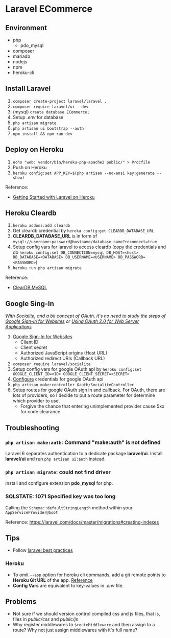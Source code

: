 # Laravel ECommerce

## Environment

-   php
    -   pdo_mysql
-   composer
-   mariadb
-   nodejs
-   npm
-   heroku-cli

## Install Laravel

1. `composer create-project laravel/laravel .`
2. `composer require laravel/ui --dev`
3. (mysql) `create database ECommerce;`
4. Setup _.env_ for database
5. `php artisan migrate`
6. `php artisan ui bootstrap --auth`
7. `npm install && npm run dev`

## Deploy on Heroku

1. `echo "web: vendor/bin/heroku-php-apache2 public/" > Procfile`
2. Push on Heroku
3. `heroku config:set APP_KEY=$(php artisan --no-ansi key:generate --show)`

Reference:

-   [Getting Started with Laravel on Heroku](https://devcenter.heroku.com/articles/getting-started-with-laravel)

## Heroku Cleardb

1. `heroku addons:add cleardb`
2. Get cleardb credential by `heroku config:get CLEARDB_DATABASE_URL`
3. **CLEARDB_DATABASE_URL** is in form of `mysql://username:password@hostname/database_name?reconnect=true`
4. Setup config vars for laravel to access cleardb (copy the credentials and do `heroku config:set DB_CONNECTION=mysql DB_HOST=<host> DB_DATABASE=<DATABASE> DB_USERNAME=<USERNAME> DB_PASSWORD=<PASSWORD>`)
5. `heroku run php artisan migrate`

Reference:

-   [ClearDB MySQL](https://devcenter.heroku.com/articles/cleardb)

## Google Sing-In

_With Socialite, and a bit concept of OAuth, it's no need to study the steps of [Google Sign-In for Websites](https://developers.google.com/identity/sign-in/web/sign-in) or [Using OAuth 2.0 for Web Server Applications](https://developers.google.com/identity/protocols/OAuth2WebServer)_

1. [Google Sign-In for Websites](https://developers.google.com/identity/sign-in/web/sign-in)
    - Client ID
    - Client secret
    - Authorized JavaScript origins (Host URL)
    - Authorized redirect URIs (Callback URL)
2. `composer require laravel/socialite`
3. Setup config vars for google OAuth api by `heroku config:set GOOGLE_CLIENT_ID=<ID> GOOGLE_CLIENT_SECRET=<SECRET>`
4. [Configure](https://laravel.com/docs/6.x/socialite#configuration) credentials for google OAuth api
5. `php artisan make:controller Oauth/SocialiteController`
6. Setup routes for google OAuth sign in and callback. For OAuth, there are lots of providers, so I decide to put a route parameter for determine which provider to use.
    - Forgive the chance that entering unimplemented provider cause 5xx for code clearance.

## Troubleshooting

### `php artisan make:auth`: Command "make:auth" is not defined

Laravel 6 separates authentication to a dedicate package **laravel/ui**.
Install **laravel/ui** and run `php artisan ui:auth` instead.

### `php artisan migrate`: could not find driver

Install and configure extension **pdo_mysql** for php.

### SQLSTATE: 1071 Specified key was too long

Calling the `Schema::defaultStringLength` method within your `AppServiceProvider@boot`

Reference: https://laravel.com/docs/master/migrations#creating-indexes

## Tips

-   Follow [laravel best practices](https://github.com/alexeymezenin/laravel-best-practices)

### Heroku

-   To omit `--app` option for heroku cli commands, add a git remote points to **Heroku Git URL** of the app. [Reference](https://stackoverflow.com/questions/55470675/how-to-avoid-the-app-option-with-heroku-cli)
-   **Config Vars** are equivalent to key-values in _.env_ file.

## Problems

-   Not sure if we should version control compiled css and js files,
    that is, files in _public/css_ and _public/js_
-   Why register middlewares to `$routeMiddleware` and then assign to a route? Why not just assign middlewares with it's full name?
